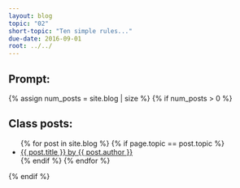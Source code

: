 ```yaml
---
layout: blog
topic: "02"
short-topic: "Ten simple rules..."
due-date: 2016-09-01
root: ../../
---
```


## Prompt:



{% assign num_posts = site.blog | size %}
{% if num_posts > 0 %}
## Class posts:

<ul>
{% for post in site.blog %}
  {% if page.topic == post.topic %}
  <li><a href="{{ post.url }}">{{ post.title }} by {{ post.author }}</a></li>
  {% endif %}
{% endfor %}
</ul>
{% endif %}